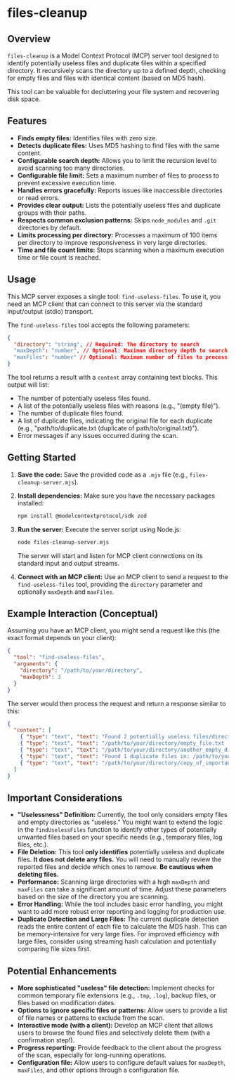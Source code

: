 # files-cleanup

## Overview

`files-cleanup` is a Model Context Protocol (MCP) server tool designed to identify potentially useless files and duplicate files within a specified directory. It recursively scans the directory up to a defined depth, checking for empty files and files with identical content (based on MD5 hash).

This tool can be valuable for decluttering your file system and recovering disk space.

## Features

- **Finds empty files:** Identifies files with zero size.
- **Detects duplicate files:** Uses MD5 hashing to find files with the same content.
- **Configurable search depth:** Allows you to limit the recursion level to avoid scanning too many directories.
- **Configurable file limit:** Sets a maximum number of files to process to prevent excessive execution time.
- **Handles errors gracefully:** Reports issues like inaccessible directories or read errors.
- **Provides clear output:** Lists the potentially useless files and duplicate groups with their paths.
- **Respects common exclusion patterns:** Skips `node_modules` and `.git` directories by default.
- **Limits processing per directory:** Processes a maximum of 100 items per directory to improve responsiveness in very large directories.
- **Time and file count limits:** Stops scanning when a maximum execution time or file count is reached.

## Usage

This MCP server exposes a single tool: `find-useless-files`. To use it, you need an MCP client that can connect to this server via the standard input/output (stdio) transport.

The `find-useless-files` tool accepts the following parameters:

```json
{
  "directory": "string", // Required: The directory to search
  "maxDepth": "number", // Optional: Maximum directory depth to search (default: 5, max: 10)
  "maxFiles": "number" // Optional: Maximum number of files to process (default: 1000)
}
```

The tool returns a result with a `content` array containing text blocks. This output will list:

- The number of potentially useless files found.
- A list of the potentially useless files with reasons (e.g., "(empty file)").
- The number of duplicate files found.
- A list of duplicate files, indicating the original file for each duplicate (e.g., "path/to/duplicate.txt (duplicate of path/to/original.txt)").
- Error messages if any issues occurred during the scan.

## Getting Started

1.  **Save the code:** Save the provided code as a `.mjs` file (e.g., `files-cleanup-server.mjs`).
2.  **Install dependencies:** Make sure you have the necessary packages installed:

    ```bash
    npm install @modelcontextprotocol/sdk zod
    ```

3.  **Run the server:** Execute the server script using Node.js:

    ```bash
    node files-cleanup-server.mjs
    ```

    The server will start and listen for MCP client connections on its standard input and output streams.

4.  **Connect with an MCP client:** Use an MCP client to send a request to the `find-useless-files` tool, providing the `directory` parameter and optionally `maxDepth` and `maxFiles`.

## Example Interaction (Conceptual)

Assuming you have an MCP client, you might send a request like this (the exact format depends on your client):

```json
{
  "tool": "find-useless-files",
  "arguments": {
    "directory": "/path/to/your/directory",
    "maxDepth": 3
  }
}
```

The server would then process the request and return a response similar to this:

```json
{
  "content": [
    { "type": "text", "text": "Found 2 potentially useless files/directories in: /path/to/your/directory" },
    { "type": "text", "text": "/path/to/your/directory/empty_file.txt (empty file)" },
    { "type": "text", "text": "/path/to/your/directory/another_empty_dir (empty directory)" },
    { "type": "text", "text": "Found 1 duplicate files in: /path/to/your/directory" },
    { "type": "text", "text": "/path/to/your/directory/copy_of_important.txt (duplicate of /path/to/your/directory/important.txt)" }
  ]
}
```

## Important Considerations

- **"Uselessness" Definition:** Currently, the tool only considers empty files and empty directories as "useless." You might want to extend the logic in the `findUselessFiles` function to identify other types of potentially unwanted files based on your specific needs (e.g., temporary files, log files, etc.).
- **File Deletion:** This tool **only identifies** potentially useless and duplicate files. **It does not delete any files.** You will need to manually review the reported files and decide which ones to remove. **Be cautious when deleting files.**
- **Performance:** Scanning large directories with a high `maxDepth` and `maxFiles` can take a significant amount of time. Adjust these parameters based on the size of the directory you are scanning.
- **Error Handling:** While the tool includes basic error handling, you might want to add more robust error reporting and logging for production use.
- **Duplicate Detection and Large Files:** The current duplicate detection reads the entire content of each file to calculate the MD5 hash. This can be memory-intensive for very large files. For improved efficiency with large files, consider using streaming hash calculation and potentially comparing file sizes first.

## Potential Enhancements

- **More sophisticated "useless" file detection:** Implement checks for common temporary file extensions (e.g., `.tmp`, `.log`), backup files, or files based on modification dates.
- **Options to ignore specific files or patterns:** Allow users to provide a list of file names or patterns to exclude from the scan.
- **Interactive mode (with a client):** Develop an MCP client that allows users to browse the found files and selectively delete them (with a confirmation step!).
- **Progress reporting:** Provide feedback to the client about the progress of the scan, especially for long-running operations.
- **Configuration file:** Allow users to configure default values for `maxDepth`, `maxFiles`, and other options through a configuration file.

```

```
